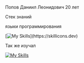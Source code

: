 Попов Даниил Леонидович 20 лет

Стек знаний

языки программирования

[![My Skills](https://skillicons.dev/icons?i=cpp,cmake,github,qt,visualstudio,)](https://skillicons.dev)

Так же изучал

[![My Skills](https://skillicons.dev/icons?i=js,html,css,php,sql,cs)](https://skillicons.dev)
